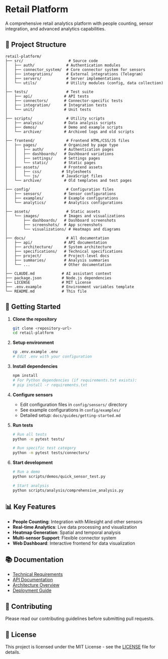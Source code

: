 # Retail Platform

A comprehensive retail analytics platform with people counting, sensor integration, and advanced analytics capabilities.

## 📁 Project Structure

```
retail-platform/
├── src/                    # Source code
│   ├── auth/              # Authentication modules
│   ├── connector_system/  # Core connector system for sensors
│   ├── integrations/      # External integrations (Telegram)
│   ├── servers/           # Server implementations
│   └── utils/             # Utility modules (config, data collection)
│
├── tests/                 # Test suite
│   ├── api/              # API tests
│   ├── connectors/       # Connector-specific tests
│   ├── integration/      # Integration tests
│   └── unit/             # Unit tests
│
├── scripts/               # Utility scripts
│   ├── analysis/         # Data analysis scripts
│   ├── demos/            # Demo and example scripts
│   └── archive/          # Archived logs and old scripts
│
├── frontend/              # Frontend HTML/CSS/JS files
│   ├── pages/            # Organized by page type
│   │   ├── auth/         # Authentication pages
│   │   ├── dashboards/   # Dashboard variations
│   │   ├── settings/     # Settings pages
│   │   └── static/       # Static pages
│   ├── assets/           # Frontend assets
│   │   ├── css/         # Stylesheets
│   │   └── js/          # JavaScript files
│   └── archive/          # Old templates and test pages
│
├── config/                # Configuration files
│   ├── sensors/          # Sensor configurations
│   ├── examples/         # Example configurations
│   └── analytics/        # Analytics configurations
│
├── assets/                # Static assets
│   └── images/           # Images and visualizations
│       ├── dashboards/   # Dashboard screenshots
│       ├── screenshots/  # App screenshots
│       └── visualizations/ # Heatmaps and diagrams
│
├── docs/                  # All documentation
│   ├── api/              # API documentation
│   ├── architecture/     # System architecture
│   ├── specifications/   # Technical specifications
│   ├── project/          # Project-level docs
│   ├── summaries/        # Analysis summaries
│   └── ...               # Other documentation
│
├── CLAUDE.md            # AI assistant context
├── package.json         # Node.js dependencies
├── LICENSE              # MIT License
├── .env.example         # Environment variables template
└── README.md            # This file
```

## 🚀 Getting Started

1. **Clone the repository**
   ```bash
   git clone <repository-url>
   cd retail-platform
   ```

2. **Setup environment**
   ```bash
   cp .env.example .env
   # Edit .env with your configuration
   ```

3. **Install dependencies**
   ```bash
   npm install
   # For Python dependencies (if requirements.txt exists):
   # pip install -r requirements.txt
   ```

4. **Configure sensors**
   - Edit configuration files in `config/sensors/` directory
   - See example configurations in `config/examples/`
   - Detailed setup: `docs/guides/getting-started.md`

5. **Run tests**
   ```bash
   # Run all tests
   python -m pytest tests/
   
   # Run specific test category
   python -m pytest tests/connectors/
   ```

6. **Start development**
   ```bash
   # Run a demo
   python scripts/demos/quick_sensor_test.py
   
   # Start analysis
   python scripts/analysis/comprehensive_analysis.py
   ```

## 📊 Key Features

- **People Counting**: Integration with Milesight and other sensors
- **Real-time Analytics**: Live data processing and visualization
- **Heatmap Generation**: Spatial and temporal analysis
- **Multi-sensor Support**: Flexible connector system
- **Web Dashboard**: Interactive frontend for data visualization

## 📚 Documentation

- [Technical Requirements](docs/TECHNICAL_REQUIREMENTS.md)
- [API Documentation](docs/api/README.md)
- [Architecture Overview](docs/architecture/overview.md)
- [Deployment Guide](docs/deployment/README.md)

## 🤝 Contributing

Please read our contributing guidelines before submitting pull requests.

## 📄 License

This project is licensed under the MIT License - see the [LICENSE](LICENSE) file for details.
